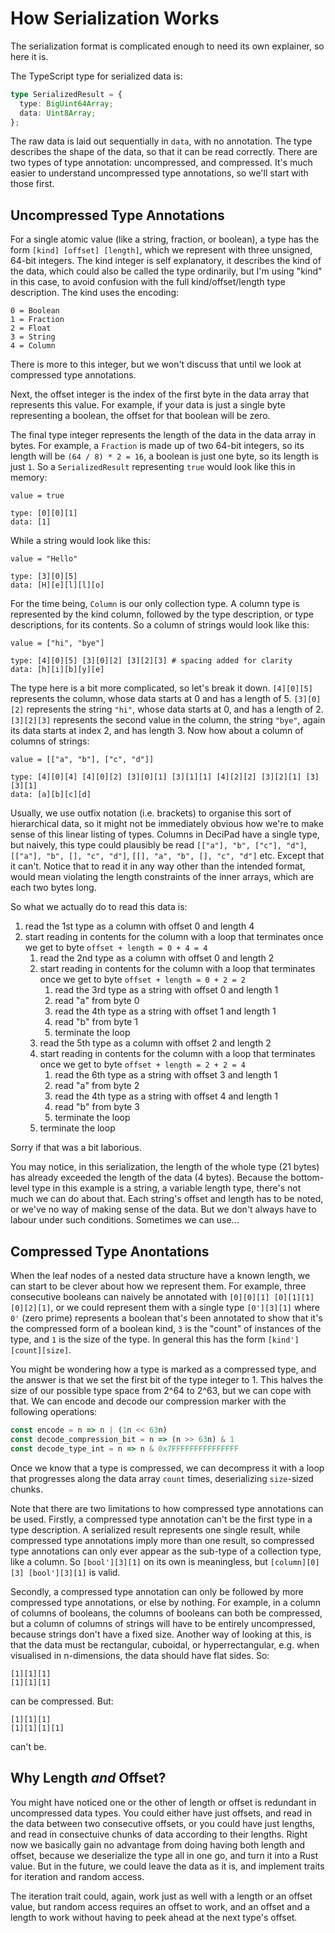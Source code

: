 # How Serialization Works

The serialization format is complicated enough to need its own explainer, so here it is.

The TypeScript type for serialized data is:

```TypeScript
type SerializedResult = {
  type: BigUint64Array;
  data: Uint8Array;
};
```

The raw data is laid out sequentially in `data`, with no annotation. The type describes the shape of the data, so that it can be read correctly. There are two types of type annotation: uncompressed, and compressed. It's much easier to understand uncompressed type annotations, so we'll start with those first.

## Uncompressed Type Annotations

For a single atomic value (like a string, fraction, or boolean), a type has the form `[kind] [offset] [length]`, which we represent with three unsigned, 64-bit integers. The kind integer is self explanatory, it describes the kind of the data, which could also be called the type ordinarily, but I'm using "kind" in this case, to avoid confusion with the full kind/offset/length type description. The kind uses the encoding:

```
0 = Boolean
1 = Fraction
2 = Float
3 = String
4 = Column
```

There is more to this integer, but we won't discuss that until we look at compressed type annotations.

Next, the offset integer is the index of the first byte in the data array that represents this value. For example, if your data is just a single byte representing a boolean, the offset for that boolean will be zero.

The final type integer represents the length of the data in the data array in bytes. For example, a `Fraction` is made up of two 64-bit integers, so its length will be `(64 / 8) * 2 = 16`, a boolean is just one byte, so its length is just `1`. So a `SerializedResult` representing `true` would look like this in memory:

```
value = true

type: [0][0][1]
data: [1]
```

While a string would look like this:

```
value = "Hello"

type: [3][0][5]
data: [H][e][l][l][o]
```

For the time being, `Column` is our only collection type. A column type is represented by the kind column, followed by the type description, or type descriptions, for its contents. So a column of strings would look like this:

```
value = ["hi", "bye"]

type: [4][0][5] [3][0][2] [3][2][3] # spacing added for clarity
data: [h][i][b][y][e]
```

The type here is a bit more complicated, so let's break it down. `[4][0][5]` represents the column, whose data starts at 0 and has a length of 5. `[3][0][2]` represents the string `"hi"`, whose data starts at 0, and has a length of 2. `[3][2][3]` represents the second value in the column, the string `"bye"`, again its data starts at index 2, and has length 3. Now how about a column of columns of strings:

```
value = [["a", "b"], ["c", "d"]]

type: [4][0][4] [4][0][2] [3][0][1] [3][1][1] [4][2][2] [3][2][1] [3][3][1]
data: [a][b][c][d]
```

Usually, we use outfix notation (i.e. brackets) to organise this sort of hierarchical data, so it might not be immediately obvious how we're to make sense of this linear listing of types. Columns in DeciPad have a single type, but naively, this type could plausibly be read `[["a"], "b", ["c"], "d"]`, `[["a"], "b", [], "c", "d"]`, `[[], "a", "b", [], "c", "d"]` etc. Except that it can't. Notice that to read it in any way other than the intended format, would mean violating the length constraints of the inner arrays, which are each two bytes long.

So what we actually do to read this data is:

1. read the 1st type as a column with offset 0 and length 4
2. start reading in contents for the column with a loop that terminates once we get to byte `offset + length = 0 + 4 = 4`
   1. read the 2nd type as a column with offset 0 and length 2
   2. start reading in contents for the column with a loop that terminates once we get to byte `offset + length = 0 + 2 = 2`
      1. read the 3rd type as a string with offset 0 and length 1
      2. read "a" from byte 0
      3. read the 4th type as a string with offset 1 and length 1
      4. read "b" from byte 1
      5. terminate the loop
   3. read the 5th type as a column with offset 2 and length 2
   4. start reading in contents for the column with a loop that terminates once we get to byte `offset + length = 2 + 2 = 4`
      1. read the 6th type as a string with offset 3 and length 1
      2. read "a" from byte 2
      3. read the 4th type as a string with offset 4 and length 1
      4. read "b" from byte 3
      5. terminate the loop
   5. terminate the loop

Sorry if that was a bit laborious.

You may notice, in this serialization, the length of the whole type (21 bytes) has already exceeded the length of the data (4 bytes). Because the bottom-level type in this example is a string, a variable length type, there's not much we can do about that. Each string's offset and length has to be noted, or we've no way of making sense of the data. But we don't always have to labour under such conditions. Sometimes we can use...

## Compressed Type Anontations

When the leaf nodes of a nested data structure have a known length, we can start to be clever about how we represent them. For example, three consecutive booleans can naively be annotated with `[0][0][1] [0][1][1] [0][2][1]`, or we could represent them with a single type `[0'][3][1]` where `0'` (zero prime) represents a boolean that's been annotated to show that it's the compressed form of a boolean kind, `3` is the "count" of instances of the type, and `1` is the size of the type. In general this has the form `[kind'][count][size]`.

You might be wondering how a type is marked as a compressed type, and the answer is that we set the first bit of the type integer to 1. This halves the size of our possible type space from 2^64 to 2^63, but we can cope with that. We can encode and decode our compression marker with the following operations:

```TypeScript
const encode = n => n | (1n << 63n)
const decode_compression_bit = n => (n >> 63n) & 1
const decode_type_int = n => n & 0x7FFFFFFFFFFFFFFF
```

Once we know that a type is compressed, we can decompress it with a loop that progresses along the data array `count` times, deserializing `size`-sized chunks.

Note that there are two limitations to how compressed type annotations can be used. Firstly, a compressed type annotation can't be the first type in a type description. A serialized result represents one single result, while compressed type annotations imply more than one result, so compressed type annotations can only ever appear as the sub-type of a collection type, like a column. So `[bool'][3][1]` on its own is meaningless, but `[column][0][3] [bool'][3][1]` is valid.

Secondly, a compressed type annotation can only be followed by more compressed type annotations, or else by nothing. For example, in a column of columns of booleans, the columns of booleans can both be compressed, but a column of columns of strings will have to be entirely uncompressed, because strings don't have a fixed size. Another way of looking at this, is that the data must be rectangular, cuboidal, or hyperrectangular, e.g. when visualised in n-dimensions, the data should have flat sides. So:

```
[1][1][1]
[1][1][1]
```

can be compressed. But:

```
[1][1][1]
[1][1][1][1]
```

can't be.

## Why Length _and_ Offset?

You might have noticed one or the other of length or offset is redundant in uncompressed data types. You could either have just offsets, and read in the data between two consecutive offsets, or you could have just lengths, and read in consectuive chunks of data according to their lengths. Right now we basically gain no advantage from doing having both length and offset, because we deserialize the type all in one go, and turn it into a Rust value. But in the future, we could leave the data as it is, and implement traits for iteration and random access.

The iteration trait could, again, work just as well with a length or an offset value, but random access requires an offset to work, and an offset and a length to work without having to peek ahead at the next type's offset.
